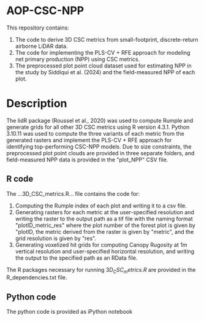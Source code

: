 # AOP-CSC-NPP
This repository contains:
1) The code to derive 3D CSC metrics from small-footprint, discrete-return airborne LiDAR data.
2) The code for implementing the PLS-CV + RFE approach for modeling net primary production (NPP) using CSC metrics. 
3) The preprocessed plot point cloud dataset used for estimating NPP in the study by Siddiqui et al. (2024) and the field-measured NPP of each plot.

# Description

The lidR package (Roussel et al., 2020) was used to compute Rumple and generate grids for all other 3D CSC metrics using R version 4.3.1. Python 3.10.11 was used to compute the three variants of each metric from the generated rasters and implement the PLS-CV + RFE approach for identifying top-performing CSC-NPP models. Due to size constraints, the preprocessed plot point clouds are provided in three separate folders, and field-measured NPP data is provided in the "plot_NPP" CSV file.

## R code

The ...3D_CSC_metrics.R... file contains the code for: 
1) Computing the Rumple index of each plot and writing it to a csv file.
2) Generating rasters for each metric at the user-specified resolution and writing the raster to the output path as a tif file with the naming format "plotID_metric_res" where the plot number of the forest plot is given by "plotID, the metric derived from the raster is given by "metric", and the grid resolution is given by "res".
3) Generating voxelized hit grids for computing Canopy Rugosity at 1m vertical resolution and user-specified horizontal resolution, and writing the output to the specified path as an RData file.

The R packages necessary for running $3D_CSC_metrics.R$ are provided in the R_dependencies.txt file.

## Python code

The python code is provided as iPython notebook
